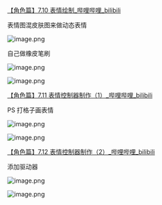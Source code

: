 [【角色篇】7.10 表情绘制_哔哩哔哩_bilibili](https://www.bilibili.com/video/BV11H4y1P7RV?vd_source=ebf06d572d5366b5ef7bc5032fefb08d&spm_id_from=333.788.videopod.episodes&p=63)

表情图混皮肤图来做动态表情

![image.png](https://image-1253155090.cos.ap-nanjing.myqcloud.com/202411110953719.png)


自己做橡皮笔刷

![image.png](https://image-1253155090.cos.ap-nanjing.myqcloud.com/202411110952301.png)

![image.png](https://image-1253155090.cos.ap-nanjing.myqcloud.com/202411110957353.png)

[【角色篇】7.11 表情控制器制作（1）_哔哩哔哩_bilibili](https://www.bilibili.com/video/BV11H4y1P7RV?vd_source=ebf06d572d5366b5ef7bc5032fefb08d&spm_id_from=333.788.videopod.episodes&p=64)

PS 打格子画表情

![image.png](https://image-1253155090.cos.ap-nanjing.myqcloud.com/202411111010625.png)

![image.png](https://image-1253155090.cos.ap-nanjing.myqcloud.com/202411111013895.png)

[【角色篇】7.12 表情控制器制作（2）_哔哩哔哩_bilibili](https://www.bilibili.com/video/BV11H4y1P7RV?vd_source=ebf06d572d5366b5ef7bc5032fefb08d&spm_id_from=333.788.player.switch&p=65)

添加驱动器

![image.png](https://image-1253155090.cos.ap-nanjing.myqcloud.com/202411111022806.png)

![image.png](https://image-1253155090.cos.ap-nanjing.myqcloud.com/202411111057755.png)
